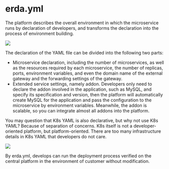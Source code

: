 # erda.yml

The platform describes the overall environment in which the microservice runs by declaration of developers, and transforms the declaration into the process of environment building.

![](https://terminus-paas.oss-cn-hangzhou.aliyuncs.com/paas-doc/2021/08/23/25d12ec9-1904-4ff0-9df2-5d2c2164f701.png)

The declaration of the YAML file can be divided into the following two parts:

* Microservice declaration, including the number of microservices, as well as the resources required by each microservice, the number of replicas, ports, environment variables, and even the domain name of the external gateway and the forwarding settings of the gateway.
* Extended service settings, namely addon. Developers only need to declare the addon involved in the application, such as MySQL, and specify its specification and version, then the platform will automatically create MySQL for the application and pass the configuration to the microservice by environment variables. Meanwhile, the addon is scalable, so you can integrate almost all addons into the platform.

You may question that K8s YAML is also declarative, but why not use K8s YAML? Because of separation of concerns. K8s itself is not a developer-oriented platform, but platform-oriented. There are too many infrastructure details in K8s YAML that developers do not care.

![](https://terminus-paas.oss-cn-hangzhou.aliyuncs.com/paas-doc/2021/08/23/9e186d95-90fb-4562-abda-911f5e786d7d.png)

By erda.yml, develops can run the deployment process verified on the central platform in the environment of customer without modification.
